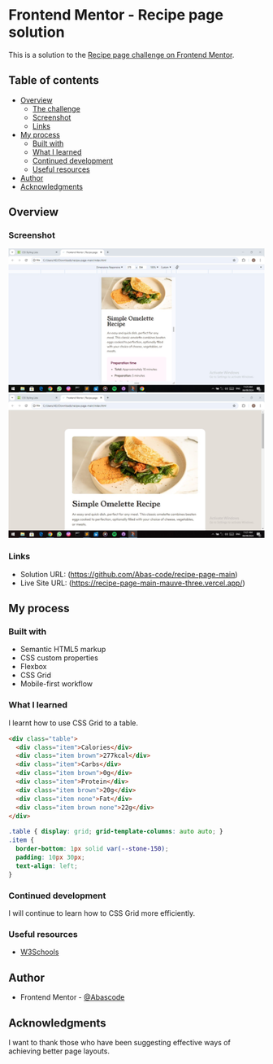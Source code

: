 # Frontend Mentor - Recipe page solution

This is a solution to the [Recipe page challenge on Frontend Mentor](https://www.frontendmentor.io/challenges/recipe-page-KiTsR8QQKm).

## Table of contents

- [Overview](#overview)
  - [The challenge](#the-challenge)
  - [Screenshot](#screenshot)
  - [Links](#links)
- [My process](#my-process)
  - [Built with](#built-with)
  - [What I learned](#what-i-learned)
  - [Continued development](#continued-development)
  - [Useful resources](#useful-resources)
- [Author](#author)
- [Acknowledgments](#acknowledgments)


## Overview

### Screenshot

![mobile view](./design/mobile-design-1.jpg)
![desktop view](./design/desktop-design-1.jpg)

### Links

- Solution URL: (https://github.com/Abas-code/recipe-page-main)
- Live Site URL: (https://recipe-page-main-mauve-three.vercel.app/)

## My process

### Built with

- Semantic HTML5 markup
- CSS custom properties
- Flexbox
- CSS Grid
- Mobile-first workflow

### What I learned

I learnt how to use CSS Grid to a table.

```html
<div class="table">
  <div class="item">Calories</div>
  <div class="item brown">277kcal</div>
  <div class="item">Carbs</div>  
  <div class="item brown">0g</div>
  <div class="item">Protein</div>
  <div class="item brown">20g</div>  
  <div class="item none">Fat</div>
  <div class="item brown none">22g</div>
</div>
```
```css
.table { display: grid; grid-template-columns: auto auto; }
.item {
  border-bottom: 1px solid var(--stone-150);
  padding: 10px 30px;
  text-align: left;
}
```

### Continued development

I will continue to learn how to CSS Grid more efficiently.

### Useful resources

- [W3Schools](https://www.w3schools.com)


## Author

- Frontend Mentor - [@Abascode](https://www.frontendmentor.io/profile/Abascode)


## Acknowledgments

I want to thank those who have been suggesting effective ways of achieving better page layouts. 